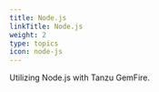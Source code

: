 ```yaml
---
title: Node.js
linkTitle: Node.js
weight: 2
type: topics
icon: node-js  
---
```

Utilizing Node.js with Tanzu GemFire.

